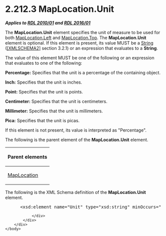 <html dir="LTR" xmlns:mshelp="http://msdn.microsoft.com/mshelp" xmlns:ddue="http://ddue.schemas.microsoft.com/authoring/2003/5" xmlns:xlink="http://www.w3.org/1999/xlink" xmlns:tool="http://www.microsoft.com/tooltip">
    <head>
        <meta http-equiv="Content-Type" content="text/html; CHARSET=utf-8"></meta>
        <meta name="save" content="history"></meta>
        <title>2.212.3 MapLocation.Unit</title>
        <xml>
            <mshelp:toctitle title="2.212.3 MapLocation.Unit"></mshelp:toctitle>
            <mshelp:rltitle title="[MS-RDL]: MapLocation.Unit"></mshelp:rltitle>
            <mshelp:keyword index="A" term="1bd056ac-60fd-4854-9132-9a6c3c011729"></mshelp:keyword>
            <mshelp:attr name="DCSext.ContentType" value="open specification"></mshelp:attr>
            <mshelp:attr name="AssetID" value="1bd056ac-60fd-4854-9132-9a6c3c011729"></mshelp:attr>
            <mshelp:attr name="TopicType" value="kbRef"></mshelp:attr>
            <mshelp:attr name="DCSext.Title" value="[MS-RDL]: MapLocation.Unit" />
        </xml>
    </head>
    <body>
        <div id="header">
            <h1 class="heading">2.212.3 MapLocation.Unit</h1>
        </div>
        <div id="mainSection">
            <div id="mainBody">
                <div id="allHistory" class="saveHistory"></div>
                <div id="sectionSection0" class="section" name="collapseableSection">
                    

<p><b><i>Applies to </i></b><a href="3428e690-a348-4ec7-8a6a-8efb42d2cdee.md"><b><i>RDL 2010/01</i></b></a><b><i>
and </i></b><a href="52ce3983-2bfc-4e72-9359-42aaf5fe4509.md"><b><i>RDL 2016/01</i></b></a></p>

<p>The <b>MapLocation.Unit</b> element specifies the unit of
measure to be used for both <a href="9bc6db86-4b9c-47cb-bfcd-df397851e5cf.md">MapLocation.Left</a>
and <a href="33b10622-9f8f-4337-a208-dab46bfd6859.md">MapLocation.Top</a>.
The <b>MapLocation.Unit</b> element is optional. If this element is present,
its value MUST be a <a href="1ed81ef3-a683-45e3-aaad-bd2bbe71bc3d.md">String</a>
(<a href="https://go.microsoft.com/fwlink/?LinkId=90610">[XMLSCHEMA2]</a>
section 3.2.1) or an expression that evaluates to a <b>String</b>. </p>

<p>The value of this element MUST be one of the following or an
expression that evaluates to one of the following:</p>

<p><b>Percentage:</b> Specifies that the unit is a
percentage of the containing object. </p>

<p><b>Inch:</b> Specifies that the unit is inches.</p>

<p><b>Point:</b> Specifies that the unit is points.</p>

<p><b>Centimeter:</b> Specifies that the unit is
centimeters.</p>

<p><b>Millimeter:</b> Specifies that the unit is
millimeters.</p>

<p><b>Pica:</b> Specifies that the unit is picas.</p>

<p>If this element is not present, its value is interpreted as
&quot;Percentage&quot;.</p>

<p>The following is the parent element of the <b>MapLocation.Unit</b>
element.</p>

<table>
 <thead>
  <tr>
   <th>
   <p>Parent elements</p>
   </th>
  </tr>
 </thead>
 <tr>
  <td>
  <p><a href="5888ec40-7918-47d0-9b80-4d5897124957.md">MapLocation</a></p>
  </td>
 </tr>
</table>

<p>The following is the XML Schema definition of the <b>MapLocation.Unit</b>
element.</p>

<dl>
<dd>
<div><pre> &lt;xsd:element name=&quot;Unit&quot; type=&quot;xsd:string&quot; minOccurs=&quot;0&quot; /&gt;
</pre></div>
</dd></dl>


                </div>
            </div>
        </div>
    </body>
</html>